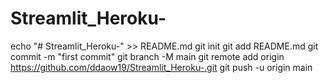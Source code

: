 # Streamlit_Heroku-
echo "# Streamlit_Heroku-" >> README.md
git init
git add README.md
git commit -m "first commit"
git branch -M main
git remote add origin https://github.com/ddaow19/Streamlit_Heroku-.git
git push -u origin main
